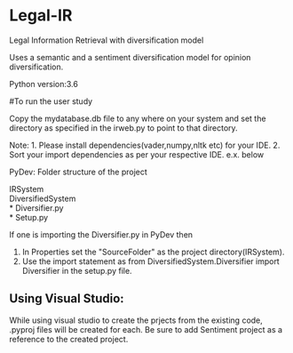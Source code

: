 # Legal-IR
Legal Information Retrieval with diversification model

Uses a semantic and a sentiment diversification model for opinion diversification.

Python version:3.6

#To run the user study

Copy the mydatabase.db file to any where on your system
and set the directory as specified in the irweb.py to point to that directory.

Note: 1. Please install dependencies(vader,numpy,nltk etc) for your IDE.
      2. Sort your import dependencies as per your respective IDE. e.x. below

PyDev: Folder structure of the project
 
IRSystem                  
 DiversifiedSystem                                       
    * Diversifier.py         
    * Setup.py


If one is importing the Diversifier.py in PyDev then 
1. In Properties set the "SourceFolder" as the project directory(IRSystem).
2. Use the import statement as from DiversifiedSystem.Diversifier import Diversifier in the setup.py file.

Using Visual Studio:
--------------------
While using visual studio to create the prjects from the existing code, .pyproj files will be created for each. Be sure to add Sentiment project as a reference to the created project.